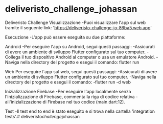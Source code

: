 # deliveristo_challenge_johassan

Deliveristo Challenge
Visualizzazione
-Puoi visualizzare l'app sul web tramite il seguente link: 'https://deliveristo-challenge-jo-86ba5.web.app'

Esecuzione
-L'app può essere eseguita su due piattaforme:

Android
-Per eseguire l'app su Android, segui questi passaggi:
-Assicurati di avere un ambiente di sviluppo Flutter configurato sul tuo computer.
-Collega il tuo dispositivo Android al computer o usa un emulatore Android.
-Naviga nella directory del progetto e esegui il comando:
flutter run

Web
Per eseguire l'app sul web, segui questi passaggi:
-Assicurati di avere un ambiente di sviluppo Flutter configurato sul tuo computer.
-Naviga nella directory del progetto e esegui il comando:
-flutter run -d web

Inizializzazione Firebase
-Per eseguire l'app localmente senza l'inizializzazione di Firebase, commenta la riga di codice relativa 
-all'inizializzazione di Firebase nel tuo codice (main.dart:12).

Test
-Il test end to end è stato eseguito e si trova nella cartella 'integration tests'.#   d e l i v e r i s t o _ c h a l l e n g e _ j o h a s s a n 

 
 
